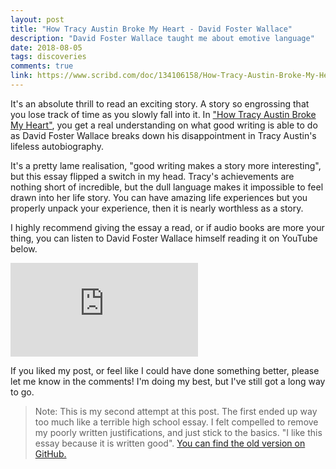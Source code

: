 ```yaml
---
layout: post
title: "How Tracy Austin Broke My Heart - David Foster Wallace"
description: "David Foster Wallace taught me about emotive language"
date: 2018-08-05
tags: discoveries
comments: true
link: https://www.scribd.com/doc/134106158/How-Tracy-Austin-Broke-My-Heart-David-Foster-Wallace
---
```


It's an absolute thrill to read an exciting story. A story so engrossing that you lose track of time as you slowly fall into it. In ["How Tracy Austin Broke My Heart"](https://www.scribd.com/doc/134106158/How-Tracy-Austin-Broke-My-Heart-David-Foster-Wallace), you get a real understanding on what good writing is able to do as David Foster Wallace breaks down his disappointment in Tracy Austin's lifeless autobiography.

It's a pretty lame realisation, "good writing makes a story more interesting", but this essay flipped a switch in my head. Tracy's achievements are nothing short of incredible, but the dull language makes it impossible to feel drawn into her life story. You can have amazing life experiences but you properly unpack your experience, then it is nearly worthless as a story.

I highly recommend giving the essay a read, or if audio books are more your thing, you can listen to David Foster Wallace himself reading it on YouTube below.

<div class="youtube-wrapper">
  <iframe src="https://www.youtube-nocookie.com/embed/U7BYK0hZibk" frameborder="0" allow="encrypted-media" allowfullscreen></iframe>
</div>

If you liked my post, or feel like I could have done something better, please let me know in the comments!
I'm doing my best, but I've still got a long way to go.

<blockquote>
Note: This is my second attempt at this post. The first ended up way too much like a terrible high school essay. I felt compelled to remove my poorly written justifications, and just stick to the basics. "I like this essay because it is written good". <a href="https://github.com/andyhansen/blog/blob/9167215ce27874420b03927ad9b4291d94d39d81/_posts/2018-08-05-david-foster-wallce-tracy-austin.md">You can find the old version on GitHub.</a>
</blockquote>